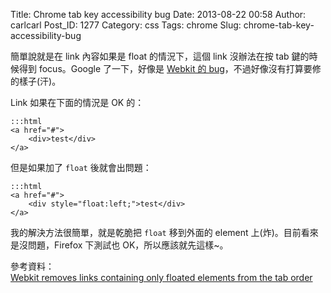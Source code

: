 Title: Chrome tab key accessibility bug
Date: 2013-08-22 00:58
Author: carlcarl
Post_ID: 1277
Category: css
Tags: chrome
Slug: chrome-tab-key-accessibility-bug

簡單說就是在 link 內容如果是 float 的情況下，這個 link 沒辦法在按 tab
鍵的時候得到 focus。Google 了一下，好像是 [Webkit 的
bug][]，不過好像沒有打算要修的樣子(汗)。  
<!--more-->  
Link 如果在下面的情況是 OK 的：

	:::html
    <a href="#">
        <div>test</div>
    </a>

但是如果加了 `float` 後就會出問題：

	:::html
    <a href="#">
        <div style="float:left;">test</div>
    </a>

我的解決方法很簡單，就是乾脆把 `float` 移到外面的 element
上(炸)。目前看來是沒問題，Firefox 下測試也 OK，所以應該就先這樣~。

參考資料：  
[Webkit removes links containing only floated elements from the tab
order][]

  [Webkit 的 bug]: https://bugs.webkit.org/show_bug.cgi?id=51333
  [Webkit removes links containing only floated elements from the tab
  order]: http://www.heresonesolution.com/2010/12/google-chrome-float-tab-order/
